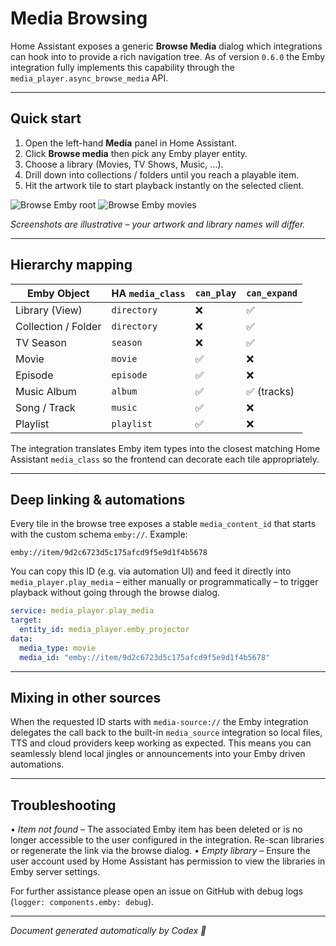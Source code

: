 # Media Browsing

Home Assistant exposes a generic **Browse Media** dialog which integrations can
hook into to provide a rich navigation tree.  As of version `0.6.0` the Emby
integration fully implements this capability through the
`media_player.async_browse_media` API.

---

## Quick start

1. Open the left-hand **Media** panel in Home Assistant.
2. Click **Browse media** then pick any Emby player entity.
3. Choose a library (Movies, TV Shows, Music, …).
4. Drill down into collections / folders until you reach a playable item.
5. Hit the artwork tile to start playback instantly on the selected client.

![Browse Emby root](../images/browse_root.png)
![Browse Emby movies](../images/browse_movies.png)

_Screenshots are illustrative – your artwork and library names will differ._

---

## Hierarchy mapping

| Emby Object            | HA `media_class`            | `can_play` | `can_expand` |
|------------------------|-----------------------------|------------|--------------|
| Library (View)         | `directory`                 | ❌         | ✅           |
| Collection / Folder    | `directory`                 | ❌         | ✅           |
| TV Season              | `season`                    | ❌         | ✅           |
| Movie                  | `movie`                     | ✅         | ❌           |
| Episode                | `episode`                   | ✅         | ❌           |
| Music Album            | `album`                     | ✅         | ✅ (tracks)  |
| Song / Track           | `music`                     | ✅         | ❌           |
| Playlist               | `playlist`                  | ✅         | ❌           |

The integration translates Emby item types into the closest matching Home
Assistant `media_class` so the frontend can decorate each tile appropriately.

---

## Deep linking & automations

Every tile in the browse tree exposes a stable `media_content_id` that starts
with the custom schema `emby://`.  Example:

```
emby://item/9d2c6723d5c175afcd9f5e9d1f4b5678
```

You can copy this ID (e.g. via automation UI) and feed it directly into
`media_player.play_media` – either manually or programmatically – to trigger
playback without going through the browse dialog.

```yaml
service: media_player.play_media
target:
  entity_id: media_player.emby_projector
data:
  media_type: movie
  media_id: "emby://item/9d2c6723d5c175afcd9f5e9d1f4b5678"
```

---

## Mixing in other sources

When the requested ID starts with `media-source://` the Emby integration
delegates the call back to the built-in `media_source` integration so local
files, TTS and cloud providers keep working as expected.  This means you can
seamlessly blend local jingles or announcements into your Emby driven
automations.

---

## Troubleshooting

• *Item not found* – The associated Emby item has been deleted or is no longer
  accessible to the user configured in the integration.  Re-scan libraries or
  regenerate the link via the browse dialog.
• *Empty library* – Ensure the user account used by Home Assistant has
  permission to view the libraries in Emby server settings.

For further assistance please open an issue on GitHub with debug logs
(`logger: components.emby: debug`).

---

_Document generated automatically by Codex 🤖_
